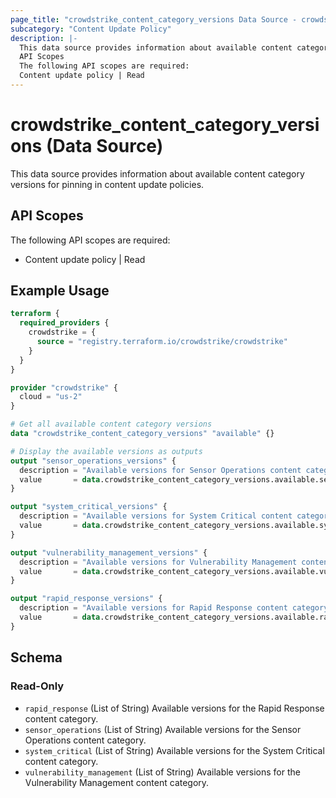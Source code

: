 ```yaml
---
page_title: "crowdstrike_content_category_versions Data Source - crowdstrike"
subcategory: "Content Update Policy"
description: |-
  This data source provides information about available content category versions for pinning in content update policies.
  API Scopes
  The following API scopes are required:
  Content update policy | Read
---
```


# crowdstrike_content_category_versions (Data Source)

This data source provides information about available content category versions for pinning in content update policies.

## API Scopes

The following API scopes are required:

- Content update policy | Read


## Example Usage

```terraform
terraform {
  required_providers {
    crowdstrike = {
      source = "registry.terraform.io/crowdstrike/crowdstrike"
    }
  }
}

provider "crowdstrike" {
  cloud = "us-2"
}

# Get all available content category versions
data "crowdstrike_content_category_versions" "available" {}

# Display the available versions as outputs
output "sensor_operations_versions" {
  description = "Available versions for Sensor Operations content category"
  value       = data.crowdstrike_content_category_versions.available.sensor_operations
}

output "system_critical_versions" {
  description = "Available versions for System Critical content category"
  value       = data.crowdstrike_content_category_versions.available.system_critical
}

output "vulnerability_management_versions" {
  description = "Available versions for Vulnerability Management content category"
  value       = data.crowdstrike_content_category_versions.available.vulnerability_management
}

output "rapid_response_versions" {
  description = "Available versions for Rapid Response content category"
  value       = data.crowdstrike_content_category_versions.available.rapid_response
}
```

<!-- schema generated by tfplugindocs -->
## Schema

### Read-Only

- `rapid_response` (List of String) Available versions for the Rapid Response content category.
- `sensor_operations` (List of String) Available versions for the Sensor Operations content category.
- `system_critical` (List of String) Available versions for the System Critical content category.
- `vulnerability_management` (List of String) Available versions for the Vulnerability Management content category.
